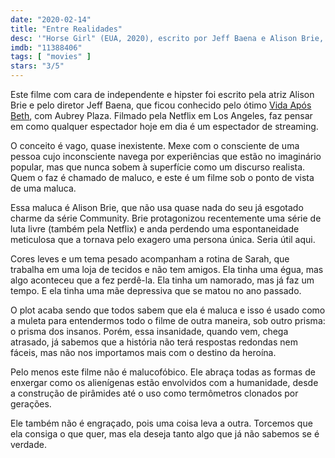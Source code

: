 ```yaml
---
date: "2020-02-14"
title: "Entre Realidades"
desc: '"Horse Girl" (EUA, 2020), escrito por Jeff Baena e Alison Brie, dirigido por Jeff Baena, com Alison Brie, Molly Shannon e Goldenite. Mais um filme bacaninha da Netflix.'
imdb: "11388406"
tags: [ "movies" ]
stars: "3/5"
---
```

Este filme com cara de independente e hipster foi escrito pela atriz Alison Brie e pelo diretor Jeff Baena, que ficou conhecido pelo ótimo [Vida Após Beth](/life-after-beth), com Aubrey Plaza. Filmado pela Netflix em Los Angeles, faz pensar em como qualquer espectador hoje em dia é um espectador de streaming.

O conceito é vago, quase inexistente. Mexe com o consciente de uma pessoa cujo inconsciente navega por experiências que estão no imaginário popular, mas que nunca sobem à superfície como um discurso realista. Quem o faz é chamado de maluco, e este é um filme sob o ponto de vista de uma maluca.

Essa maluca é Alison Brie, que não usa quase nada do seu já esgotado charme da série Community. Brie protagonizou recentemente uma série de luta livre (também pela Netflix) e anda perdendo uma espontaneidade meticulosa que a tornava pelo exagero uma persona única. Seria útil aqui.

Cores leves e um tema pesado acompanham a rotina de Sarah, que trabalha em uma loja de tecidos e não tem amigos. Ela tinha uma égua, mas algo aconteceu que a fez perdê-la. Ela tinha um namorado, mas já faz um tempo. E ela tinha uma mãe depressiva que se matou no ano passado.

O plot acaba sendo que todos sabem que ela é maluca e isso é usado como a muleta para entendermos todo o filme de outra maneira, sob outro prisma: o prisma dos insanos. Porém, essa insanidade, quando vem, chega atrasado, já sabemos que a história não terá respostas redondas nem fáceis, mas não nos importamos mais com o destino da heroína.

Pelo menos este filme não é malucofóbico. Ele abraça todas as formas de enxergar como os alienígenas estão envolvidos com a humanidade, desde a construção de pirâmides até o uso como termômetros clonados por gerações.

Ele também não é engraçado, pois uma coisa leva a outra. Torcemos que ela consiga o que quer, mas ela deseja tanto algo que já não sabemos se é verdade.
